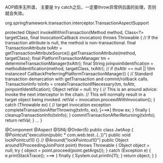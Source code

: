 
AOP顺序无所谓， 主要是
try  catch之后，一定要throw异常供后面的处理，否则就会失效。



org.springframework.transaction.interceptor.TransactionAspectSupport

protected Object invokeWithinTransaction(Method method, Class<?> targetClass, final InvocationCallback invocation)
			throws Throwable {
		// If the transaction attribute is null, the method is non-transactional.
		final TransactionAttribute txAttr = getTransactionAttributeSource().getTransactionAttribute(method, targetClass);
		final PlatformTransactionManager tm = determineTransactionManager(txAttr);
		final String joinpointIdentification = methodIdentification(method, targetClass, txAttr);
//
		if (txAttr == null || !(tm instanceof CallbackPreferringPlatformTransactionManager)) {
			// Standard transaction demarcation with getTransaction and commit/rollback calls.
			TransactionInfo txInfo = createTransactionIfNecessary(tm, txAttr, joinpointIdentification);
			Object retVal = null;
			try {
				// This is an around advice: Invoke the next interceptor in the chain.
				// This will normally result in a target object being invoked.
				retVal = invocation.proceedWithInvocation();
			}
			catch (Throwable ex) {
				// target invocation exception
				completeTransactionAfterThrowing(txInfo, ex);
[===>]			throw ex;
			}
			finally {
				cleanupTransactionInfo(txInfo);
			}
			commitTransactionAfterReturning(txInfo);
			return retVal;
		}
		...
}

@Component
@Aspect
@Slf4j
@Order(5)
public class JwtAop {
    @Pointcut("execution(public * com.web.test.*.*(..))")
    public void lockPointcut1() {}
    //
    @Around("lockPointcut1()")
    public Object around1(ProceedingJoinPoint point) throws Throwable {
        Object object = null;
        try {
            object = point.proceed(point.getArgs());
        } catch (Exception e) {
            e.printStackTrace();
            ===> 
        } finally {
            System.out.println(11);
        }
        return object;
    }
}